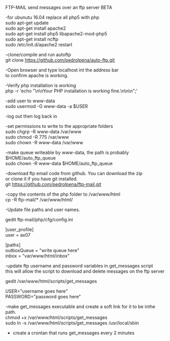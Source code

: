 FTP-MAIL
send messages over an ftp server BETA

-for ubunutu 16.04 replace all php5 with php<br/>
sudo apt-get update<br/>
sudo apt-get install apache2<br/>
sudo apt-get install php5 libapache2-mod-php5<br/>
sudo apt-get install ncftp<br/>
sudo /etc/init.d/apache2 restart<br/>

-clone/compile and run autoftp<br/>
git clone https://github.com/pedrolpena/auto-ftp.git<br/>

-Open browser and type localhost int the address bar<br/>
 to confirm apache is working.<br/>

-Verify php installation is working<br/>
php -r 'echo "\n\nYour PHP installation is working fine.\n\n\n";'<br/>

-add user to www-data<br/>
sudo usermod -G www-data -a $USER<br/>

-log out then log back in<br/>

-set permissions to write to the appropriate folders<br/>
sudo chgrp -R www-data /var/www <br/>
sudo chmod -R 775 /var/www<br/>
sudo chown -R www-data /var/www<br/>

-make queue writeable by www-data, the path is probably $HOME/auto_ftp_queue<br/>
sudo chown -R www-data $HOME/auto_ftp_queue<br/>



-download ftp email code from github. You can download the zip<br/>
 or clone it if you have git installed.<br/>
git https://github.com/pedrolpena/ftp-mail.git<br/>


-copy the contents of the php folder to /var/www/html<br/>
cp -R ftp-mail/* /var/www/html/<br/>

-Update file paths and user names.<br/>

gedit ftp-mail/php/cfg/config.ini<br/>

[user_profile]<br/>
user = ax07<br/>

[paths]<br/>
outboxQueue = "write queue here"<br/>
inbox = "var/www/html/inbox"<br/>

-update ftp username and password variables in get_messages script<br/>
 this will allow the script to download and delete messages on the ftp server<br/>

gedit /var/www/html/scripts/get_messages<br/>

USER="username goes here"<br/>
PASSWORD="password goes here"<br/>

-make get_messages executable and create a soft link for it to be inthe path.<br/>
chmod +x /var/www/html/scripts/get_messages<br/>
sudo ln -s /var/www/html/scripts/get_messages /usr/local/sbin<br/>

- create a crontan that runs get_messages every 2 minutes<br/>

